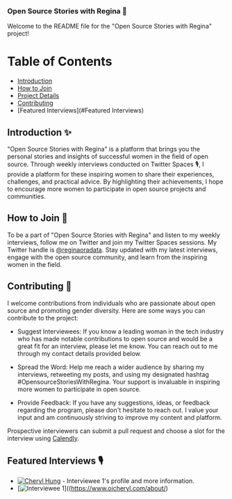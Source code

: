 ### Open Source Stories with Regina 🌟

Welcome to the README file for the "Open Source Stories with Regina" project! 


# Table of Contents

- [Introduction](#introduction)
- [How to Join](#how-to-join)
- [Project Details](#project-details)
- [Contributing](#contributing)
- [Featured Interviews](#Featured Interviews)

## Introduction ✨

"Open Source Stories with Regina" is a platform that brings you the personal stories and insights of successful women in the field of open source. Through weekly interviews conducted on Twitter Spaces 🎙️, I provide a platform for these inspiring women to share their experiences, challenges, and practical advice. By highlighting their achievements, I hope to encourage more women to participate in open source projects and communities.

## How to Join 🌟

To be a part of "Open Source Stories with Regina" and listen to my weekly interviews, follow me on Twitter and join my Twitter Spaces sessions. My Twitter handle is [@reginaoradata](https://twitter.com/reginaoradata). Stay updated with my latest interviews, engage with the open source community, and learn from the inspiring women in the field.

## Contributing 🚀

I welcome contributions from individuals who are passionate about open source and promoting gender diversity. Here are some ways you can contribute to the project:

-  Suggest Interviewees: If you know a leading woman in the tech industry who has made notable contributions to open source and would be a great fit for an interview, please let me know. You can reach out to me through my contact details provided below.

- Spread the Word: Help me reach a wider audience by sharing my interviews, retweeting my posts, and using my designated hashtag #OpensourceStoriesWithRegina. Your support is invaluable in inspiring more women to participate in open source.

- Provide Feedback: If you have any suggestions, ideas, or feedback regarding the program, please don't hesitate to reach out. I value your input and am continuously striving to improve my content and platform.

Prospective interviewers can submit a pull request and choose a slot for the interview using [Calendly](https://calendly.com/reginankem/osswithregina).

## Featured Interviews 🎙️

- [![Cheryl Hung](https://drive.google.com/file/d/1-kTYyNWUTpaWOoezw0bqTsgaPMJ4yxag/view?usp=drive_link)](https://www.oicheryl.com/about/) - Interviewee 1's profile and more information.
- [![Interviewee 1](https://drive.google.com/file/d/1-kTYyNWUTpaWOoezw0bqTsgaPMJ4yxag/view?usp=drive_link)]((https://www.oicheryl.com/about/)



